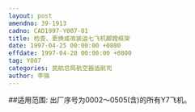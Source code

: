 ```yaml
---
layout: post
amendno: 39-1913
cadno: CAD1997-Y007-01
title: 检查、更换或改装运七飞机脚蹬框架
date: 1997-04-25 00:00:00 +0800
effdate: 1997-04-28 00:00:00 +0800
tag: Y007
categories: 民航总局航空器适航司
author: 李强
---
```


##适用范围:
出厂序号为0002～0505(含)的所有Y7飞机。

